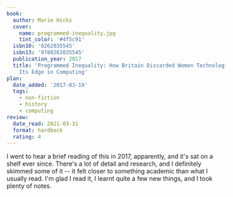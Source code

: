 ```yaml
---
book:
  author: Marie Hicks
  cover:
    name: programmed-inequality.jpg
    tint_color: '#4f5c91'
  isbn10: '0262035545'
  isbn13: '9780262035545'
  publication_year: 2017
  title: 'Programmed Inequality: How Britain Discarded Women Technologists and Lost
    Its Edge in Computing'
plan:
  date_added: '2017-03-19'
  tags:
    - non-fiction
    - history
    - computing
review:
  date_read: 2021-03-31
  format: hardback
  rating: 4
---
```


I went to hear a brief reading of this in 2017, apparently, and it's sat on a shelf ever since.
There's a lot of detail and research, and I definitely skimmed some of it -- it felt closer to something academic than what I usually read.
I'm glad I read it, I learnt quite a few new things, and I took plenty of notes.